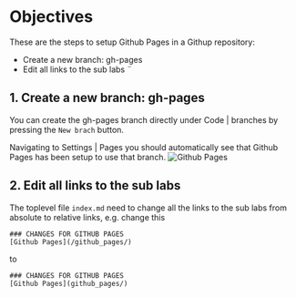 # Objectives
These are the steps to setup Github Pages in a Githup repository:

* Create a new branch: gh-pages
* Edit all links to the sub labs
¨


## 1. Create a new branch: gh-pages

You can create the gh-pages branch directly under Code | branches by pressing the `New brach` button.

Navigating to Settings | Pages you should automatically see that Github Pages has been setup to use that branch.
![Github Pages](../img/gh-pages_01.png)

## 2. Edit all links to the sub labs

The toplevel file `index.md` need to change all the links to the sub labs from absolute to relative links, e.g. change this

    ### CHANGES FOR GITHUB PAGES
    [Github Pages](/github_pages/)  


to

    ### CHANGES FOR GITHUB PAGES
    [Github Pages](github_pages/)  



